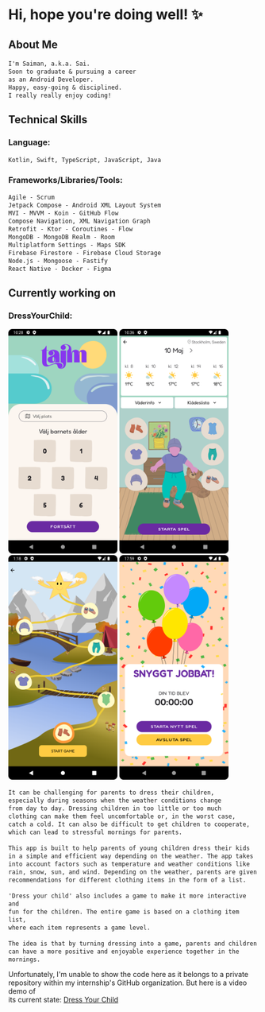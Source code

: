 # Hi, hope you're doing well! ✨
## About Me
    I'm Saiman, a.k.a. Sai.
    Soon to graduate & pursuing a career
    as an Android Developer.
    Happy, easy-going & disciplined.
    I really really enjoy coding!

## Technical Skills
### Language:
    Kotlin, Swift, TypeScript, JavaScript, Java

### Frameworks/Libraries/Tools:
    Agile - Scrum
    Jetpack Compose - Android XML Layout System
    MVI - MVVM - Koin - GitHub Flow
    Compose Navigation, XML Navigation Graph
    Retrofit - Ktor - Coroutines - Flow
    MongoDB - MongoDB Realm - Room
    Multiplatform Settings - Maps SDK
    Firebase Firestore - Firebase Cloud Storage
    Node.js - Mongoose - Fastify
    React Native - Docker - Figma

## Currently working on
### DressYourChild:
<img src="https://github.com/saimanchen/saimanchen/blob/main/homescreen_no_location.png" width="220" /> <img src="https://github.com/saimanchen/saimanchen/blob/main/clothingscreen_landing.png" width="220" /> <img src="https://github.com/saimanchen/saimanchen/blob/main/gamescreen_fall.png" width="220" /> <img src="https://github.com/saimanchen/saimanchen/blob/main/goalscreen_UI.png" width="220" />


    It can be challenging for parents to dress their children, 
    especially during seasons when the weather conditions change
    from day to day. Dressing children in too little or too much 
    clothing can make them feel uncomfortable or, in the worst case, 
    catch a cold. It can also be difficult to get children to cooperate, 
    which can lead to stressful mornings for parents.

    This app is built to help parents of young children dress their kids 
    in a simple and efficient way depending on the weather. The app takes
    into account factors such as temperature and weather conditions like 
    rain, snow, sun, and wind. Depending on the weather, parents are given 
    recommendations for different clothing items in the form of a list.

    'Dress your child' also includes a game to make it more interactive and 
    fun for the children. The entire game is based on a clothing item list, 
    where each item represents a game level.

    The idea is that by turning dressing into a game, parents and children 
    can have a more positive and enjoyable experience together in the mornings.

Unfortunately, I'm unable to show the code here as it belongs to a private <br>
repository within my internship's GitHub organization. But here is a video demo of <br>
its current state: [Dress Your Child](https://www.youtube.com/watch?v=t_I3J_Aw_qQ)
